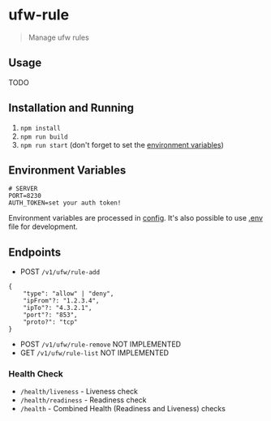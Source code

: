 # ufw-rule

> Manage ufw rules

## Usage

TODO

## Installation and Running

1. `npm install`
2. `npm run build`
3. `npm run start` (don't forget to set the [environment variables](#environment-variables))

## Environment Variables
```
# SERVER
PORT=8230
AUTH_TOKEN=set your auth token!
```

Environment variables are processed in [config](./src/config/config.ts).
It's also possible to use [.env](https://www.npmjs.com/package/dotenv) file for development.

## Endpoints

- POST `/v1/ufw/rule-add`
```
{
    "type": "allow" | "deny",
    "ipFrom"?: "1.2.3.4",
    "ipTo"?: "4.3.2.1",
    "port"?: "853",
    "proto?": "tcp"
}
```
- POST `/v1/ufw/rule-remove` NOT IMPLEMENTED
- GET `/v1/ufw/rule-list` NOT IMPLEMENTED

### Health Check

- `/health/liveness` - Liveness check
- `/health/readiness` - Readiness check
- `/health` - Combined Health (Readiness and Liveness) checks
